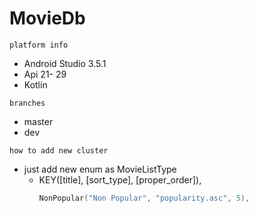 # MovieDb

`platform info`
* Android Studio 3.5.1
* Api 21- 29
* Kotlin

`branches`
* master
* dev
  
`how to add new cluster`
 - just add new enum as MovieListType 
   - KEY([title], [sort_type], [proper_order]),
     ```kotlin
     NonPopular("Non Popular", "popularity.asc", 5),
     ```
